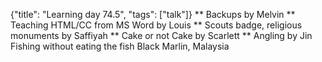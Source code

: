 {"title": "Learning day 74.5", "tags": ["talk"]}
** Backups by Melvin
** Teaching HTML/CC from MS Word by Louis
** Scouts badge, religious monuments by Saffiyah
** Cake or not Cake by Scarlett
** Angling by Jin
Fishing without eating the fish
Black Marlin, Malaysia

